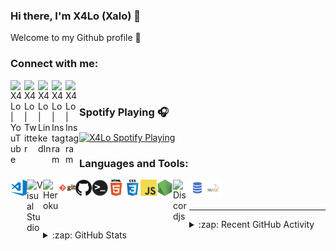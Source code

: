 ### Hi there, I'm X4Lo (Xalo) 👋

Welcome to my Github profile 🙂

### Connect with me:

[<img align="left" alt="X4Lo | YouTube" width="22px" src="https://cdn.jsdelivr.net/npm/simple-icons@v3/icons/youtube.svg" />][youtube]
[<img align="left" alt="X4Lo | Twitter" width="22px" src="https://cdn.jsdelivr.net/npm/simple-icons@v3/icons/twitter.svg" />][twitter]
[<img align="left" alt="X4Lo | LinkedIn" width="22px" src="https://cdn.jsdelivr.net/npm/simple-icons@v3/icons/linkedin.svg" />][linkedin]
[<img align="left" alt="X4Lo | Instagram" width="22px" src="https://cdn.jsdelivr.net/npm/simple-icons@v3/icons/instagram.svg" />][instagram]
[<img align="left" alt="X4Lo | Instagram" width="22px" src="https://cdn.jsdelivr.net/npm/simple-icons@v3/icons/discord.svg" />][discord]

<br />

### Spotify Playing 🎧

[<img src="https://now-playing-codestackr.vercel.app/api/spotify-playing" alt="X4Lo Spotify Playing" width="350" />](https://open.spotify.com/user/swyqyimdc12jajde4vpwd2x1b)

### Languages and Tools:

[<img align="left" alt="Visual Studio Code" width="26px" src="https://raw.githubusercontent.com/github/explore/80688e429a7d4ef2fca1e82350fe8e3517d3494d/topics/visual-studio-code/visual-studio-code.png" />][gitprofile]
[<img align="left" alt="Visual Studio" width="26px" src="https://simpleicons.org/icons/visualstudio.svg" />][gitprofile]
[<img align="left" alt="Heroku" width="26px" src="https://simpleicons.org/icons/heroku.svg" />][gitprofile]
[<img align="left" alt="Git" width="26px" src="https://raw.githubusercontent.com/github/explore/80688e429a7d4ef2fca1e82350fe8e3517d3494d/topics/git/git.png" />][gitprofile]
[<img align="left" alt="GitHub" width="26px" src="https://raw.githubusercontent.com/github/explore/78df643247d429f6cc873026c0622819ad797942/topics/github/github.png" />][gitprofile]
[<img align="left" alt="Terminal" width="26px" src="https://raw.githubusercontent.com/github/explore/80688e429a7d4ef2fca1e82350fe8e3517d3494d/topics/terminal/terminal.png" />][gitprofile]
[<img align="left" alt="HTML5" width="26px" src="https://raw.githubusercontent.com/github/explore/80688e429a7d4ef2fca1e82350fe8e3517d3494d/topics/html/html.png" />][gitprofile]
[<img align="left" alt="CSS3" width="26px" src="https://raw.githubusercontent.com/github/explore/80688e429a7d4ef2fca1e82350fe8e3517d3494d/topics/css/css.png" />][gitprofile]
[<img align="left" alt="JavaScript" width="26px" src="https://raw.githubusercontent.com/github/explore/80688e429a7d4ef2fca1e82350fe8e3517d3494d/topics/javascript/javascript.png" />][gitprofile]
[<img align="left" alt="Node.js" width="26px" src="https://raw.githubusercontent.com/github/explore/80688e429a7d4ef2fca1e82350fe8e3517d3494d/topics/nodejs/nodejs.png" />][gitprofile]
[<img align="left" alt="Discordjs" width="26px" src="https://avatars0.githubusercontent.com/u/26492485?s=200&v=4" />][gitprofile]
[<img align="left" alt="SQL" width="26px" src="https://raw.githubusercontent.com/github/explore/80688e429a7d4ef2fca1e82350fe8e3517d3494d/topics/sql/sql.png" />][gitprofile]
[<img align="left" alt="MySQL" width="26px" src="https://raw.githubusercontent.com/github/explore/80688e429a7d4ef2fca1e82350fe8e3517d3494d/topics/mysql/mysql.png" />][gitprofile]



<br />
<br />

---

<details>
  <summary>:zap: Recent GitHub Activity</summary>
  
<!--START_SECTION:activity-->
<!--END_SECTION:activity-->

</details>

<details>
  <summary>:zap: GitHub Stats</summary>

  <img align="left" alt="X4Lo's GitHub Stats" src="https://github-readme-stats.vercel.app/api?username=X4Lo&show_icons=true&hide_border=true" />

</details>

[gitprofile]: https://github.com/X4Lo
[youtube]: https://duckduckgo.com/
[twitter]: https://duckduckgo.com/
[instagram]: https://duckduckgo.com/
[linkedin]: https://duckduckgo.com/
[discord]: https://discord.bio/mrx4lo

